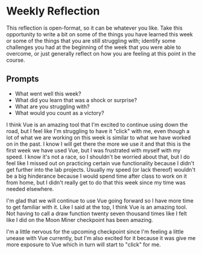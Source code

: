 # Weekly Reflection
This reflection is open-format, so it can be whatever you like. Take this opportunity to write a bit on some of the things you have learned this week or some of the things that you are still struggling with; identify some challenges you had at the beginning of the week that you were able to overcome, or just generally reflect on how you are feeling at this point in the course.

## Prompts
- What went well this week?
- What did you learn that was a shock or surprise?
- What are you struggling with?
- What would you count as a victory?


I think Vue is an amazing tool that I'm excited to continue using down the road, but I feel like I'm struggling to have it "click" with me, even though a lot of what we are working on this week is similar to what we have worked on in the past. I know I will get there the more we use it and that this is the first week we have used Vue, but I was frustrated with myself with my speed. I know it's not a race, so I shouldn't be worried about that, but I do feel like I missed out on practicing certain vue functionality because I didn't get further into the lab projects. Usually my speed (or lack thereof) wouldn't be a big hinderance because I would spend time after class to work on it from home, but I didn't really get to do that this week since my time was needed elsewhere. 

I'm glad that we will continue to use Vue going forward so I have more time to get familiar with it. Like I said at the top, I think Vue is an amazing tool. Not having to call a draw function twenty seven thousand times like I felt like I did on the Moon Miner checkpoint has been amazing. 

I'm a little nervous for the upcoming checkpoint since I'm feeling a little unease with Vue currently, but I'm also excited for it because it was give me more exposure to Vue which in turn will start to "click" for me. 